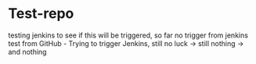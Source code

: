 # Test-repo
testing jenkins to see if this will be triggered,
so far no trigger from jenkins 
test from GitHub - Trying to trigger Jenkins, still no luck -> still nothing -> and nothing

